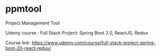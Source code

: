 # ppmtool

Project Management Tool

Udemy course : Full Stack Project: Spring Boot 2.0, ReactJS, Redux

Course link: https://www.udemy.com/course/full-stack-project-spring-boot-20-react-redux/
